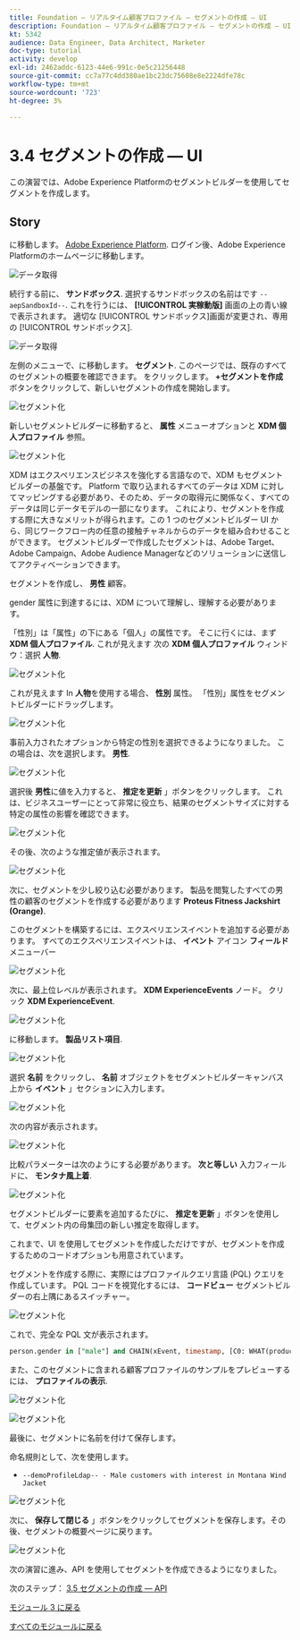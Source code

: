 ```yaml
---
title: Foundation — リアルタイム顧客プロファイル — セグメントの作成 — UI
description: Foundation — リアルタイム顧客プロファイル — セグメントの作成 — UI
kt: 5342
audience: Data Engineer, Data Architect, Marketer
doc-type: tutorial
activity: develop
exl-id: 2462addc-6123-44e6-991c-0e5c21256448
source-git-commit: cc7a77c4dd380ae1bc23dc75608e8e2224dfe78c
workflow-type: tm+mt
source-wordcount: '723'
ht-degree: 3%

---
```


# 3.4 セグメントの作成 — UI

この演習では、Adobe Experience Platformのセグメントビルダーを使用してセグメントを作成します。

## Story

に移動します。 [Adobe Experience Platform](https://experience.adobe.com/platform). ログイン後、Adobe Experience Platformのホームページに移動します。

![データ取得](../module2/images/home.png)

続行する前に、 **サンドボックス**. 選択するサンドボックスの名前はです ``--aepSandboxId--``. これを行うには、 **[!UICONTROL 実稼動版]** 画面の上の青い線で表示されます。 適切な [!UICONTROL サンドボックス]画面が変更され、専用の [!UICONTROL サンドボックス].

![データ取得](../module2/images/sb1.png)

左側のメニューで、に移動します。 **セグメント**. このページでは、既存のすべてのセグメントの概要を確認できます。 をクリックします。 **+セグメントを作成** ボタンをクリックして、新しいセグメントの作成を開始します。

![セグメント化](./images/menuseg.png)

新しいセグメントビルダーに移動すると、 **属性** メニューオプションと **XDM 個人プロファイル** 参照。

![セグメント化](./images/segmentationui.png)

XDM はエクスペリエンスビジネスを強化する言語なので、XDM もセグメントビルダーの基盤です。 Platform で取り込まれるすべてのデータは XDM に対してマッピングする必要があり、そのため、データの取得元に関係なく、すべてのデータは同じデータモデルの一部になります。 これにより、セグメントを作成する際に大きなメリットが得られます。この 1 つのセグメントビルダー UI から、同じワークフロー内の任意の接触チャネルからのデータを組み合わせることができます。 セグメントビルダーで作成したセグメントは、Adobe Target、Adobe Campaign、Adobe Audience Managerなどのソリューションに送信してアクティベーションできます。

セグメントを作成し、 **男性** 顧客。

gender 属性に到達するには、XDM について理解し、理解する必要があります。

「性別」は「属性」の下にある「個人」の属性です。 そこに行くには、まず **XDM 個人プロファイル**. これが見えます 次の **XDM 個人プロファイル** ウィンドウ：選択 **人物**.

![セグメント化](./images/person.png)

これが見えます In **人物**&#x200B;を使用する場合、 **性別** 属性。 「性別」属性をセグメントビルダーにドラッグします。

![セグメント化](./images/gender.png)

事前入力されたオプションから特定の性別を選択できるようになりました。 この場合は、次を選択します。 **男性**.

![セグメント化](./images/genderselection.png)

選択後 **男性**&#x200B;に値を入力すると、 **推定を更新** 」ボタンをクリックします。 これは、ビジネスユーザーにとって非常に役立ち、結果のセグメントサイズに対する特定の属性の影響を確認できます。

![セグメント化](./images/segmentpreview.png)

その後、次のような推定値が表示されます。

![セグメント化](./images/segmentpreviewest.png)

次に、セグメントを少し絞り込む必要があります。 製品を閲覧したすべての男性の顧客のセグメントを作成する必要があります **Proteus Fitness Jackshirt (Orange)**.

このセグメントを構築するには、エクスペリエンスイベントを追加する必要があります。 すべてのエクスペリエンスイベントは、 **イベント** アイコン **フィールド** メニューバー

![セグメント化](./images/findee.png)

次に、最上位レベルが表示されます。 **XDM ExperienceEvents** ノード。 クリック **XDM ExperienceEvent**.

![セグメント化](./images/see.png)

に移動します。 **製品リスト項目**.

![セグメント化](./images/plitems.png)

選択 **名前** をクリックし、 **名前** オブジェクトをセグメントビルダーキャンバス上から **イベント** 」セクションに入力します。

![セグメント化](./images/eeweb.png)

次の内容が表示されます。

![セグメント化](./images/eewebpdtlname.png)

比較パラメーターは次のようにする必要があります。 **次と等しい** 入力フィールドに、 **モンタナ風上着**.

![セグメント化](./images/pv.png)

セグメントビルダーに要素を追加するたびに、 **推定を更新** 」ボタンを使用して、セグメント内の母集団の新しい推定を取得します。

これまで、UI を使用してセグメントを作成しただけですが、セグメントを作成するためのコードオプションも用意されています。

セグメントを作成する際に、実際にはプロファイルクエリ言語 (PQL) クエリを作成しています。 PQL コードを視覚化するには、 **コードビュー** セグメントビルダーの右上隅にあるスイッチャー。

![セグメント化](./images/codeview.png)

これで、完全な PQL 文が表示されます。

```sql
person.gender in ["male"] and CHAIN(xEvent, timestamp, [C0: WHAT(productListItems.exists(name.equals("MONTANA WIND JACKET", false)))])
```

また、このセグメントに含まれる顧客プロファイルのサンプルをプレビューするには、 **プロファイルの表示**.

![セグメント化](./images/previewprofiles.png)

![セグメント化](./images/previewprofilesdtl.png)

最後に、セグメントに名前を付けて保存します。

命名規則として、次を使用します。

- `--demoProfileLdap-- - Male customers with interest in Montana Wind Jacket`

![セグメント化](./images/segmentname.png)

次に、 **保存して閉じる** 」ボタンをクリックしてセグメントを保存します。その後、セグメントの概要ページに戻ります。

![セグメント化](./images/savedsegment.png)

次の演習に進み、API を使用してセグメントを作成できるようになりました。

次のステップ： [3.5 セグメントの作成 — API](./ex5.md)

[モジュール 3 に戻る](./real-time-customer-profile.md)

[すべてのモジュールに戻る](../../overview.md)
